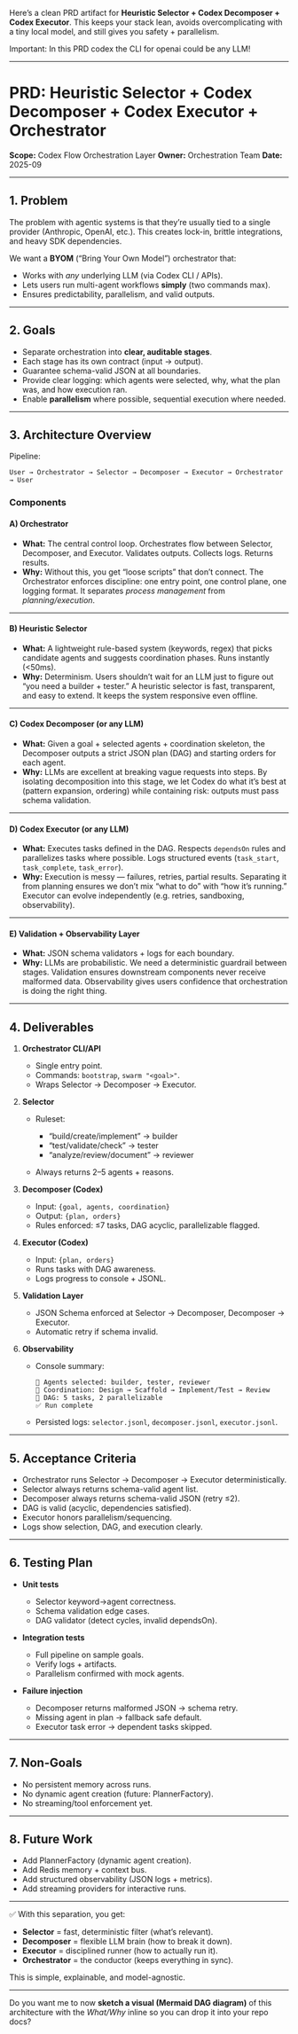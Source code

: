  Here’s a clean PRD artifact for **Heuristic Selector + Codex Decomposer + Codex Executor**. This keeps your stack lean, avoids overcomplicating with a tiny local model, and still gives you safety + parallelism.
 
 Important: In this PRD codex the CLI for openai could be any LLM!
 

---

# PRD: Heuristic Selector + Codex Decomposer + Codex Executor + Orchestrator

**Scope:** Codex Flow Orchestration Layer
**Owner:** Orchestration Team
**Date:** 2025-09

---

## 1. Problem

The problem with agentic systems is that they’re usually tied to a single provider (Anthropic, OpenAI, etc.). This creates lock-in, brittle integrations, and heavy SDK dependencies.

We want a **BYOM** (“Bring Your Own Model”) orchestrator that:

* Works with *any* underlying LLM (via Codex CLI / APIs).
* Lets users run multi-agent workflows **simply** (two commands max).
* Ensures predictability, parallelism, and valid outputs.

---

## 2. Goals

* Separate orchestration into **clear, auditable stages**.
* Each stage has its own contract (input → output).
* Guarantee schema-valid JSON at all boundaries.
* Provide clear logging: which agents were selected, why, what the plan was, and how execution ran.
* Enable **parallelism** where possible, sequential execution where needed.

---

## 3. Architecture Overview

Pipeline:

```
User → Orchestrator → Selector → Decomposer → Executor → Orchestrator → User
```

### Components

#### A) Orchestrator

* **What:** The central control loop. Orchestrates flow between Selector, Decomposer, and Executor. Validates outputs. Collects logs. Returns results.
* **Why:** Without this, you get “loose scripts” that don’t connect. The Orchestrator enforces discipline: one entry point, one control plane, one logging format. It separates *process management* from *planning/execution*.

---

#### B) Heuristic Selector

* **What:** A lightweight rule-based system (keywords, regex) that picks candidate agents and suggests coordination phases. Runs instantly (<50ms).
* **Why:** Determinism. Users shouldn’t wait for an LLM just to figure out “you need a builder + tester.” A heuristic selector is fast, transparent, and easy to extend. It keeps the system responsive even offline.

---

#### C) Codex Decomposer (or any LLM)

* **What:** Given a goal + selected agents + coordination skeleton, the Decomposer outputs a strict JSON plan (DAG) and starting orders for each agent.
* **Why:** LLMs are excellent at breaking vague requests into steps. By isolating decomposition into this stage, we let Codex do what it’s best at (pattern expansion, ordering) while containing risk: outputs must pass schema validation.

---

#### D) Codex Executor (or any LLM)

* **What:** Executes tasks defined in the DAG. Respects `dependsOn` rules and parallelizes tasks where possible. Logs structured events (`task_start`, `task_complete`, `task_error`).
* **Why:** Execution is messy — failures, retries, partial results. Separating it from planning ensures we don’t mix “what to do” with “how it’s running.” Executor can evolve independently (e.g. retries, sandboxing, observability).

---

#### E) Validation + Observability Layer

* **What:** JSON schema validators + logs for each boundary.
* **Why:** LLMs are probabilistic. We need a deterministic guardrail between stages. Validation ensures downstream components never receive malformed data. Observability gives users confidence that orchestration is doing the right thing.

---

## 4. Deliverables

1. **Orchestrator CLI/API**

   * Single entry point.
   * Commands: `bootstrap`, `swarm "<goal>"`.
   * Wraps Selector → Decomposer → Executor.

2. **Selector**

   * Ruleset:

     * “build/create/implement” → builder
     * “test/validate/check” → tester
     * “analyze/review/document” → reviewer
   * Always returns 2–5 agents + reasons.

3. **Decomposer (Codex)**

   * Input: `{goal, agents, coordination}`
   * Output: `{plan, orders}`
   * Rules enforced: ≤7 tasks, DAG acyclic, parallelizable flagged.

4. **Executor (Codex)**

   * Input: `{plan, orders}`
   * Runs tasks with DAG awareness.
   * Logs progress to console + JSONL.

5. **Validation Layer**

   * JSON Schema enforced at Selector → Decomposer, Decomposer → Executor.
   * Automatic retry if schema invalid.

6. **Observability**

   * Console summary:

     ```
     🧩 Agents selected: builder, tester, reviewer
     📑 Coordination: Design → Scaffold → Implement/Test → Review
     📂 DAG: 5 tasks, 2 parallelizable
     ✅ Run complete
     ```
   * Persisted logs: `selector.jsonl`, `decomposer.jsonl`, `executor.jsonl`.

---

## 5. Acceptance Criteria

* Orchestrator runs Selector → Decomposer → Executor deterministically.
* Selector always returns schema-valid agent list.
* Decomposer always returns schema-valid JSON (retry ≤2).
* DAG is valid (acyclic, dependencies satisfied).
* Executor honors parallelism/sequencing.
* Logs show selection, DAG, and execution clearly.

---

## 6. Testing Plan

* **Unit tests**

  * Selector keyword→agent correctness.
  * Schema validation edge cases.
  * DAG validator (detect cycles, invalid dependsOn).

* **Integration tests**

  * Full pipeline on sample goals.
  * Verify logs + artifacts.
  * Parallelism confirmed with mock agents.

* **Failure injection**

  * Decomposer returns malformed JSON → schema retry.
  * Missing agent in plan → fallback safe default.
  * Executor task error → dependent tasks skipped.

---

## 7. Non-Goals

* No persistent memory across runs.
* No dynamic agent creation (future: PlannerFactory).
* No streaming/tool enforcement yet.

---

## 8. Future Work

* Add PlannerFactory (dynamic agent creation).
* Add Redis memory + context bus.
* Add structured observability (JSON logs + metrics).
* Add streaming providers for interactive runs.

---

✅ With this separation, you get:

* **Selector** = fast, deterministic filter (what’s relevant).
* **Decomposer** = flexible LLM brain (how to break it down).
* **Executor** = disciplined runner (how to actually run it).
* **Orchestrator** = the conductor (keeps everything in sync).

This is simple, explainable, and model-agnostic.

---

Do you want me to now **sketch a visual (Mermaid DAG diagram)** of this architecture with the *What/Why* inline so you can drop it into your repo docs?

